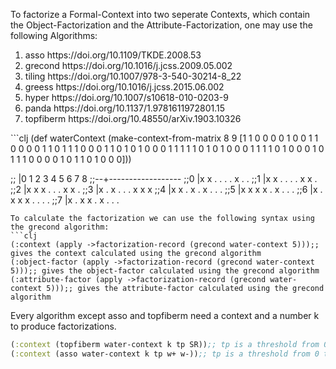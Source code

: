 To factorize a Formal-Context into two seperate Contexts, which contain the Object-Factorization and the Attribute-Factorization, one may use the following Algorithms:
<ol>
  <li>asso https://doi.org/10.1109/TKDE.2008.53</li>
  <li>grecond https://doi.org/10.1016/j.jcss.2009.05.002</li>
  <li>tiling https://doi.org/10.1007/978-3-540-30214-8_22</li>
  <li>greess https://doi.org/10.1016/j.jcss.2015.06.002</li>
  <li>hyper https://doi.org/10.1007/s10618-010-0203-9</li>
  <li>panda https://doi.org/10.1137/1.9781611972801.15</li>
  <li>topfiberm https://doi.org/10.48550/arXiv.1903.10326</li>
</ol> 
```clj
(def waterContext (make-context-from-matrix 8 9 [1 1 0 0 0 0 1 0 0 1 1 0 0 0 0 1 1 0 1 1 1 0 0 0 1 1 0 1 0 1 0 0 0 1 1 1 1 1 0 1 0 1 0 0 0 1 1 1 1 0 1 0 0 0 1 0 1 1 1 0 0 0 0 1 0 1 1 0 1 0 0 0]))

;;  |0 1 2 3 4 5 6 7 8
;;--+------------------
;;0 |x x . . . . x . .
;;1 |x x . . . . x x .
;;2 |x x x . . . x x .
;;3 |x . x . . . x x x
;;4 |x x . x . x . . .
;;5 |x x x x . x . . .
;;6 |x . x x x . . . .
;;7 |x . x x . x . . .
```
To calculate the factorization we can use the following syntax using the grecond algorithm:
```clj
(:context (apply ->factorization-record (grecond water-context 5)));; gives the context calculated using the grecond algorithm
(:object-factor (apply ->factorization-record (grecond water-context 5)));; gives the object-factor calculated using the grecond algorithm
(:attribute-factor (apply ->factorization-record (grecond water-context 5)));; gives the attribute-factor calculated using the grecond algorithm
``` 

Every algorithm except asso and topfiberm need a context and a number k to produce factorizations.

```clj
(:context (topfiberm water-context k tp SR));; tp is a threshold from 0 to 1, Sr is a search radius 
(:context (asso water-context k tp w+ w-));; tp is a threshold from 0 to 1, w+ determines how positive incidences are weighted, w- determines how negative incidences are weighted
``` 